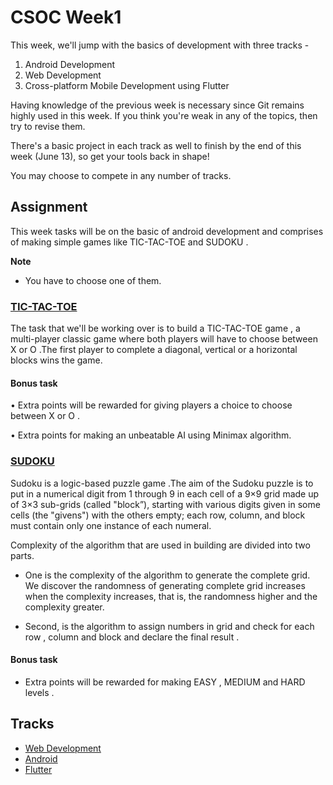 # CSOC Week1

This week, we'll jump with the basics of development with three tracks -

1. Android Development
2. Web Development
3. Cross-platform Mobile Development using Flutter

Having knowledge of the previous week is necessary since Git remains highly used in this week. If you think you're weak in any of the topics, then try to revise them.

There's a basic project in each track as well to finish by the end of this week (June 13), so get your tools back in shape!

You may choose to compete in any number of tracks.
## Assignment

This week tasks will be on the basic of android development and comprises of making simple games like TIC-TAC-TOE and SUDOKU .

**Note**
- You have to choose one of them.

### [TIC-TAC-TOE](https://en.m.wikipedia.org/wiki/Tic-tac-toe)

The task that we'll be working over is to build a TIC-TAC-TOE game , a multi-player classic game where both players will have to choose between X or O .The first player to complete a diagonal, vertical or a horizontal blocks wins the game.

#### Bonus task

• Extra points will be rewarded for giving players a choice to choose between X or O .

• Extra points for making an unbeatable AI using Minimax algorithm.


### [SUDOKU](https://en.wikipedia.org/wiki/Sudoku)

Sudoku is a logic-based puzzle game .The aim of the Sudoku puzzle is to put in a numerical digit from 1 through 9 in each
cell of a 9×9 grid made up of 3×3 sub-grids (called "block”), starting with various digits
given in some cells (the "givens") with the others empty; each row, column, and block
must contain only one instance of each numeral.

Complexity of the algorithm that are used in building are divided into two parts.
- One is the complexity of the algorithm to generate the complete grid. We discover the randomness of generating complete grid increases when the complexity increases, that is, the randomness higher and the complexity greater.

- Second, is the algorithm to assign numbers in grid and check for each row , column and block and declare the final result .

#### Bonus task

- Extra points will be rewarded for making EASY , MEDIUM and HARD levels .

## Tracks

- [Web Development](/WebDev.md)
- [Android](/Android.md)
- [Flutter](/Flutter.md)
